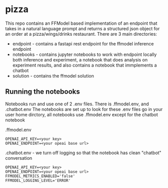 # pizza

This repo contains an FFModel based implementation of an endpoint that takes in a natural language prompt and returns a structured json object for an order at a pizza/wings/drinks restaurant.
There are 3 main directories:
- endpoint - contains a fastapi rest endpoint for the ffmodel inference endpoint
- notebooks - contains jupyter notebooks to work with endpoint locally both inference and experiment, a notebook that does analysis on experiment results, and also contains a notebook that immplements a chatbot
- solution - contains the ffmodel solution

## Running the notebooks
Notebooks run and use one of 2 .env files.  There is .ffmodel.env, and .chatbot.env
The notebooks are set up to look for these .env files go in your user home dirctory, all notebooks use .ffmodel.env except for the chatbot notebook

.ffmodel.env
```
OPENAI_API_KEY=<your key>
OPENAI_ENDPOINT=<your opeai base url>
```

.chatbot.env - we turn off logging so that the notebook has clean "chatbot" conversation
```
OPENAI_API_KEY=<your key>
OPENAI_ENDPOINT=<your opeai base url>
FFMODEL_METRICS_ENABLED='false'
FFMODEL_LOGGING_LEVEL='ERROR'
```

